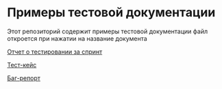 # Примеры тестовой документации

Этот репозиторий содержит примеры тестовой документации
файл откроется при нажатии на название документа


[Отчет о тестировании за спринт](./Отчет.pdf)


[Тест-кейс](./Тест-кейс.pdf)


[Баг-репорт](./баг-репорт.pdf)

